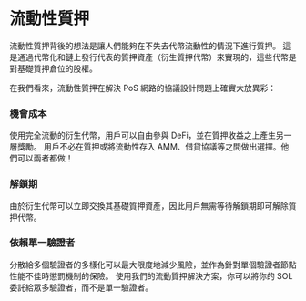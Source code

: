 # 流動性質押

流動性質押背後的想法是讓人們能夠在不失去代幣流動性的情況下進行質押。 這是通過代幣化和鏈上發行代表的質押資產（衍生質押代幣）來實現的，這些代幣是對基礎質押倉位的股權。&#x20;

在我們看來，流動性質押在解決 PoS 網路的協議設計問題上確實大放異彩：

### 機會成本

使用完全流動的衍生代幣，用戶可以自由參與 DeFi，並在質押收益之上產生另一層獎勵。 用戶不必在質押或將流動性存入 AMM、借貸協議等之間做出選擇。他們可以兩者都做！

### 解鎖期

由於衍生代幣可以立即交換其基礎質押資產，因此用戶無需等待解鎖期即可解除質押代幣。

### 依賴單一驗證者

分散給多個驗證者的多樣化可以最大限度地減少風險，並作為針對單個驗證者節點性能不佳時懲罰機制的保險。 使用我們的流動質押解決方案，你可以將你的 SOL 委託給眾多驗證者，而不是單一驗證者。
